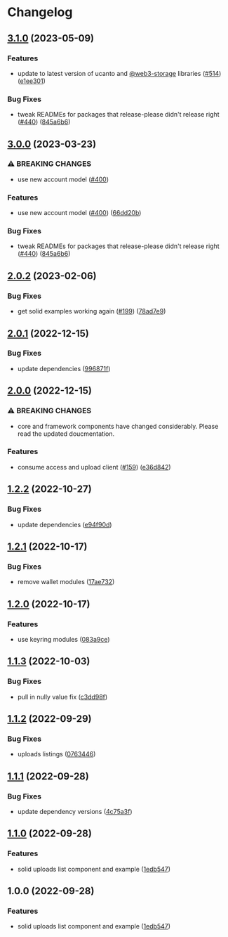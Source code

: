 # Changelog


## [3.1.0](https://github.com/web3-storage/w3ui/compare/solid-uploads-list-v3.0.0...solid-uploads-list-v3.1.0) (2023-05-09)


### Features

* update to latest version of ucanto and [@web3-storage](https://github.com/web3-storage) libraries ([#514](https://github.com/web3-storage/w3ui/issues/514)) ([e1ee301](https://github.com/web3-storage/w3ui/commit/e1ee301f8a6571a074c46add79527e2480f82675))


### Bug Fixes

* tweak READMEs for packages that release-please didn't release right ([#440](https://github.com/web3-storage/w3ui/issues/440)) ([845a6b6](https://github.com/web3-storage/w3ui/commit/845a6b644dbec6bf65ff09e751da7b7f01c8cf1e))

## [3.0.0](https://github.com/web3-storage/w3ui/compare/solid-uploads-list-v2.0.2...solid-uploads-list-v3.0.0) (2023-03-23)


### ⚠ BREAKING CHANGES

* use new account model ([#400](https://github.com/web3-storage/w3ui/issues/400))

### Features

* use new account model ([#400](https://github.com/web3-storage/w3ui/issues/400)) ([66dd20b](https://github.com/web3-storage/w3ui/commit/66dd20b3a95fc496da1aeb40342c8f691d147c7e))

### Bug Fixes

* tweak READMEs for packages that release-please didn't release right ([#440](https://github.com/web3-storage/w3ui/issues/440)) ([845a6b6](https://github.com/web3-storage/w3ui/commit/845a6b644dbec6bf65ff09e751da7b7f01c8cf1e))

## [2.0.2](https://github.com/web3-storage/w3ui/compare/solid-uploads-list-v2.0.1...solid-uploads-list-v2.0.2) (2023-02-06)


### Bug Fixes

* get solid examples working again ([#199](https://github.com/web3-storage/w3ui/issues/199)) ([78ad7e9](https://github.com/web3-storage/w3ui/commit/78ad7e91dd83eff4e62f09100ef75b1c97671e3f))

## [2.0.1](https://github.com/web3-storage/w3ui/compare/solid-uploads-list-v2.0.0...solid-uploads-list-v2.0.1) (2022-12-15)


### Bug Fixes

* update dependencies ([996871f](https://github.com/web3-storage/w3ui/commit/996871fc433659a56100e529a969fbb9c054e103))

## [2.0.0](https://github.com/web3-storage/w3ui/compare/solid-uploads-list-v1.2.2...solid-uploads-list-v2.0.0) (2022-12-15)


### ⚠ BREAKING CHANGES

* core and framework components have changed considerably. Please read the updated doucmentation.

### Features

* consume access and upload client ([#159](https://github.com/web3-storage/w3ui/issues/159)) ([e36d842](https://github.com/web3-storage/w3ui/commit/e36d842b1695032355ab29646c3dce6a33880517))

## [1.2.2](https://github.com/web3-storage/w3ui/compare/solid-uploads-list-v1.2.1...solid-uploads-list-v1.2.2) (2022-10-27)


### Bug Fixes

* update dependencies ([e94f90d](https://github.com/web3-storage/w3ui/commit/e94f90d08e575f16ca4a91c6032bc3af6a613fcf))

## [1.2.1](https://github.com/web3-storage/w3ui/compare/solid-uploads-list-v1.2.0...solid-uploads-list-v1.2.1) (2022-10-17)


### Bug Fixes

* remove wallet modules ([17ae732](https://github.com/web3-storage/w3ui/commit/17ae7326b08b0129a64de4235d795a808e750514))

## [1.2.0](https://github.com/web3-storage/w3ui/compare/solid-uploads-list-v1.1.3...solid-uploads-list-v1.2.0) (2022-10-17)


### Features

* use keyring modules ([083a9ce](https://github.com/web3-storage/w3ui/commit/083a9ce3c64b91cb3017308bdf71f046ec93bce0))

## [1.1.3](https://github.com/web3-storage/w3ui/compare/solid-uploads-list-v1.1.2...solid-uploads-list-v1.1.3) (2022-10-03)


### Bug Fixes

* pull in nully value fix ([c3dd98f](https://github.com/web3-storage/w3ui/commit/c3dd98f860d63f9c653c4c2ca17d10e027c58a0a))

## [1.1.2](https://github.com/web3-storage/w3ui/compare/solid-uploads-list-v1.1.1...solid-uploads-list-v1.1.2) (2022-09-29)


### Bug Fixes

* uploads listings ([0763446](https://github.com/web3-storage/w3ui/commit/0763446f1d6d70b1c3adef8221b35396b133c01e))

## [1.1.1](https://github.com/web3-storage/w3ui/compare/solid-uploads-list-v1.1.0...solid-uploads-list-v1.1.1) (2022-09-28)


### Bug Fixes

* update dependency versions ([4c75a3f](https://github.com/web3-storage/w3ui/commit/4c75a3fc277f47fc7f9856df78e65b2284a02e80))

## [1.1.0](https://github.com/web3-storage/w3ui/compare/solid-uploads-list-v1.0.0...solid-uploads-list-v1.1.0) (2022-09-28)


### Features

* solid uploads list component and example ([1edb547](https://github.com/web3-storage/w3ui/commit/1edb547647191d0cf41bf2a4a44821d45d8543e0))

## 1.0.0 (2022-09-28)


### Features

* solid uploads list component and example ([1edb547](https://github.com/web3-storage/w3ui/commit/1edb547647191d0cf41bf2a4a44821d45d8543e0))
